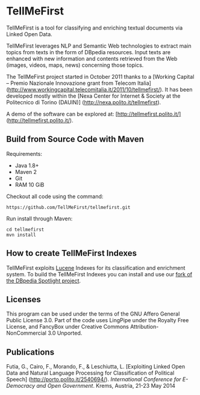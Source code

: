 # TellMeFirst

TellMeFirst is a tool for classifying and enriching textual documents via Linked Open Data.

TellMeFirst leverages NLP and Semantic Web technologies to extract main topics from texts in the form of DBpedia resources. Input texts are enhanced with new information and contents retrieved from the Web (images, videos, maps, news) concerning those topics.

The TellMeFirst project started in October 2011 thanks to a [Working Capital – Premio Nazionale Innovazione grant from Telecom Italia] (http://www.workingcapital.telecomitalia.it/2011/10/tellmefirst/). It has been developed mostly within the [Nexa Center for Internet & Society at the Politecnico di Torino (DAUIN)] (http://nexa.polito.it/tellmefirst).

A demo of the software can be explored at: [http://tellmefirst.polito.it/] (http://tellmefirst.polito.it/).

## Build from Source Code with Maven

Requirements:

* Java 1.8+
* Maven 2
* Git
* RAM 10 GiB

Checkout all code using the command:

```
https://github.com/TellMeFirst/tellmefirst.git
```

Run install through Maven:

```
cd tellmefirst
mvn install
```

## How to create TellMeFirst Indexes

TellMeFirst exploits [Lucene](http://lucene.apache.org/core/) Indexes for its classification and enrichment system. To build the TellMeFirst Indexes you can install and use our [fork of the DBpedia Spotlight project](https://github.com/TellMeFirst/dbpedia-spotlight/tree/tellmefirst).

## Licenses
This program can be used under the terms of the GNU Affero General Public License 3.0. Part of the code uses LingPipe under the Royalty Free License, and FancyBox under Creative Commons Attribution-NonCommercial 3.0 Unported.

## Publications
Futia, G., Cairo, F., Morando, F., & Leschiutta, L. [Exploiting Linked Open Data and Natural Language Processing for Classification of Political Speech] (http://porto.polito.it/2540694/). *International Conference for E-Democracy and Open Government*. Krems, Austria, 21-23 May 2014


